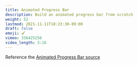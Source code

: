 ```yaml
---
title: Animated Progress Bar
description: Build an animated progress bar from scratch
weight: 52
lastmod: 2021-11-11T10:23:30-09:00
draft: false
emoji: 🖌️
vimeo: 336425256
video_length: 3:16
---
```


Reference the [Animated Progress Bar source](https://github.com/fireship-io/flutter-firebase-quizapp-course/blob/master/lib/shared/progress_bar.dart)